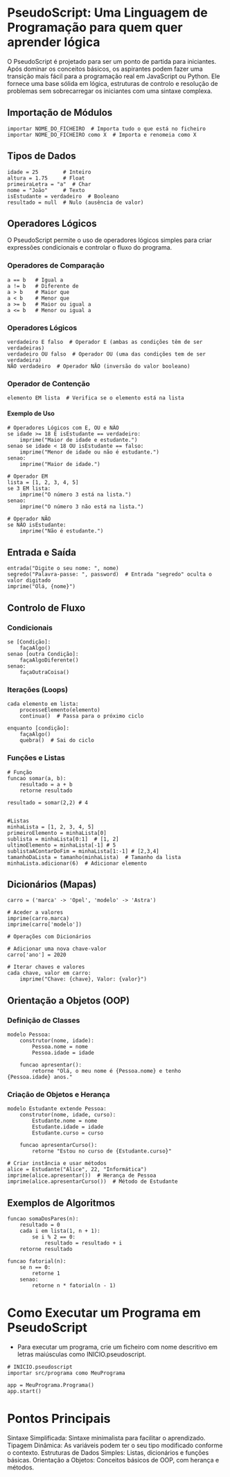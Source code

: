 # PseudoScript: Uma Linguagem de Programação para quem quer aprender lógica

O PseudoScript é projetado para ser um ponto de partida para iniciantes. Após dominar os conceitos básicos, os aspirantes podem fazer uma transição mais fácil para a programação real em JavaScript ou Python. Ele fornece uma base sólida em lógica, estruturas de controlo e resolução de problemas sem sobrecarregar os iniciantes com uma sintaxe complexa.

## Importação de Módulos
```
importar NOME_DO_FICHEIRO  # Importa tudo o que está no ficheiro
importar NOME_DO_FICHEIRO como X  # Importa e renomeia como X
```
## Tipos de Dados
```
idade = 25        # Inteiro
altura = 1.75     # Float
primeiraLetra = "a"  # Char
nome = "João"     # Texto
isEstudante = verdadeiro  # Booleano
resultado = null  # Nulo (ausência de valor)
```
## Operadores Lógicos
O PseudoScript permite o uso de operadores lógicos simples para criar expressões condicionais e controlar o fluxo do programa.

### Operadores de Comparação
```
a == b   # Igual a
a != b   # Diferente de
a > b    # Maior que
a < b    # Menor que
a >= b   # Maior ou igual a
a <= b   # Menor ou igual a
```
### Operadores Lógicos
```
verdadeiro E falso  # Operador E (ambas as condições têm de ser verdadeiras)
verdadeiro OU falso  # Operador OU (uma das condições tem de ser verdadeira)
NÃO verdadeiro  # Operador NÃO (inversão do valor booleano)
```
### Operador de Contenção
```
elemento EM lista  # Verifica se o elemento está na lista
```

#### Exemplo de Uso
```
# Operadores Lógicos com E, OU e NÃO
se idade >= 18 E isEstudante == verdadeiro:
    imprime("Maior de idade e estudante.")
senao se idade < 18 OU isEstudante == falso:
    imprime("Menor de idade ou não é estudante.")
senao:
    imprime("Maior de idade.")

# Operador EM
lista = [1, 2, 3, 4, 5]
se 3 EM lista:
    imprime("O número 3 está na lista.")
senao:
    imprime("O número 3 não está na lista.")

# Operador NÃO
se NÃO isEstudante:
    imprime("Não é estudante.")
```

## Entrada e Saída
```
entrada("Digite o seu nome: ", nome)
segredo("Palavra-passe: ", password)  # Entrada "segredo" oculta o valor digitado
imprime("Olá, {nome}")
```

## Controlo de Fluxo
### Condicionais
```
se [Condição]:
    façaAlgo()
senao [outra Condição]:
    façaAlgoDiferente()
senao:
    façaOutraCoisa()
```
### Iterações (Loops)
```
cada elemento em lista:
    processeElemento(elemento)
    continua()  # Passa para o próximo ciclo

enquanto [condição]:
    façaAlgo()
    quebra()  # Sai do ciclo
```
### Funções e Listas
```
# Função
funcao somar(a, b):
    resultado = a + b
    retorne resultado

resultado = somar(2,2) # 4


#Listas
minhaLista = [1, 2, 3, 4, 5]
primeiroElemento = minhaLista[0]
sublista = minhaLista[0:1]  # [1, 2]
ultimoElemento = minhaLista[-1] # 5
sublistaAContarDoFim = minhaLista[1:-1] # [2,3,4]
tamanhoDaLista = tamanho(minhaLista)  # Tamanho da lista
minhaLista.adicionar(6)  # Adicionar elemento
```
## Dicionários (Mapas)
```
carro = ('marca' -> 'Opel', 'modelo' -> 'Astra')

# Aceder a valores
imprime(carro.marca)
imprime(carro['modelo'])

# Operações com Dicionários

# Adicionar uma nova chave-valor
carro['ano'] = 2020

# Iterar chaves e valores
cada chave, valor em carro:
    imprime("Chave: {chave}, Valor: {valor}")
```
## Orientação a Objetos (OOP)
### Definição de Classes
```
modelo Pessoa:
    construtor(nome, idade):
        Pessoa.nome = nome
        Pessoa.idade = idade

    funcao apresentar():
        retorne "Olá, o meu nome é {Pessoa.nome} e tenho {Pessoa.idade} anos."
```
### Criação de Objetos e Herança
```
modelo Estudante extende Pessoa:
    construtor(nome, idade, curso):
        Estudante.nome = nome
        Estudante.idade = idade
        Estudante.curso = curso

    funcao apresentarCurso():
        retorne "Estou no curso de {Estudante.curso}"

# Criar instância e usar métodos
alice = Estudante("Alice", 22, "Informática")
imprime(alice.apresentar())  # Herança de Pessoa
imprime(alice.apresentarCurso())  # Método de Estudante
```
## Exemplos de Algoritmos
```
funcao somaDosPares(n):
    resultado = 0
    cada i em lista(1, n + 1):
        se i % 2 == 0:
            resultado = resultado + i
    retorne resultado

funcao fatorial(n):
    se n == 0:
        retorne 1
    senao:
        retorne n * fatorial(n - 1)
```
# Como Executar um Programa em PseudoScript
- Para executar um programa, crie um ficheiro com nome descritivo em letras maiúsculas como INICIO.pseudoscript.
```
# INICIO.pseudoscript
importar src/programa como MeuPrograma

app = MeuPrograma.Programa()
app.start()
```
# Pontos Principais
Sintaxe Simplificada: Sintaxe minimalista para facilitar o aprendizado.
Tipagem Dinâmica: As variáveis podem ter o seu tipo modificado conforme o contexto.
Estruturas de Dados Simples: Listas, dicionários e funções básicas.
Orientação a Objetos: Conceitos básicos de OOP, com herança e métodos.

